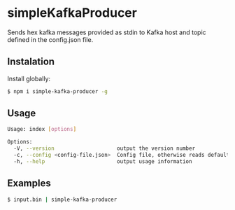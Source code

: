 # simpleKafkaProducer

Sends hex kafka messages provided as stdin to Kafka host and topic defined in the config.json file.

## Instalation

Install globally:
```sh
$ npm i simple-kafka-producer -g
```

## Usage

```sh
Usage: index [options]

Options:
  -V, --version                    output the version number
  -c, --config <config-file.json>  Config file, otherwise reads default one
  -h, --help                       output usage information
```

## Examples

```sh
$ input.bin | simple-kafka-producer
```